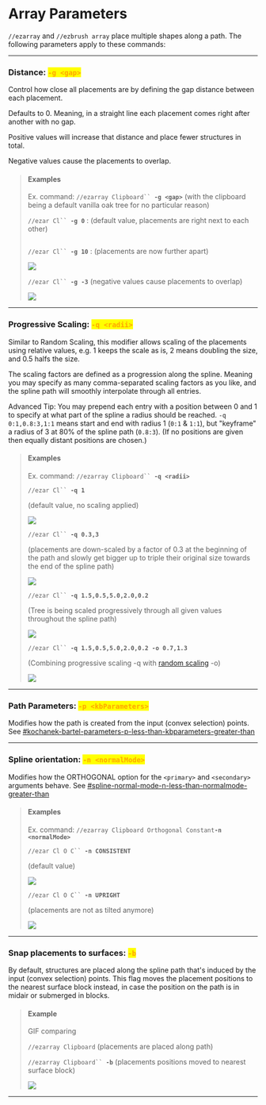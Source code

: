 # Array Parameters

`//ezarray` and `//ezbrush array` place multiple shapes along a path. The following parameters apply to these commands:

***

### Distance: <mark style="color:orange;">`-g <gap>`</mark>

Control how close all placements are by defining the gap distance between each placement.

Defaults to 0. Meaning, in a straight line each placement comes right after another with no gap.

Positive values will increase that distance and place fewer structures in total.

Negative values cause the placements to overlap.

> #### Examples
>
> Ex. command: `//ezarray Clipboard`` `**`-g <gap>`** (with the clipboard being a default vanilla oak tree for no particular reason)
>
>
>
> `//ezar Cl`` `**`-g 0`** : (default value, placements are right next to each other)
>
> <img src="../../.gitbook/assets/ArrayGap_example1.png" alt="" data-size="original">
>
>
>
> `//ezar Cl`` `**`-g 10`** : (placements are now further apart)
>
> ![](../../.gitbook/assets/ArrayGap_example2.png)
>
>
>
> `//ezar Cl`` `**`-g -3`** (negative values cause placements to overlap)
>
> ![](../../.gitbook/assets/ArrayGap_example3.png)

***

### Progressive Scaling: <mark style="color:orange;">`-q <radii>`</mark>

Similar to Random Scaling, this modifier allows scaling of the placements using relative values, e.g. 1 keeps the scale as is, 2 means doubling the size, and 0.5 halfs the size.

The scaling factors are defined as a progression along the spline. Meaning you may specify as many comma-separated scaling factors as you like, and the spline path will smoothly interpolate through all entries.

Advanced Tip: You may prepend each entry with a position between 0 and 1 to specify at what part of the spline a radius should be reached. `-q 0:1,0.8:3,1:1` means start and end with radius 1 (`0:1` & `1:1`), but "keyframe" a radius of 3 at 80% of the spline path (`0.8:3`). (If no positions are given then equally distant positions are chosen.)

> #### Examples
>
> Ex. command: `//ezarray Clipboard`` `**`-q <radii>`**
>
> `//ezar Cl`` `**`-q 1`**&#x20;
>
> (default value, no scaling applied)
>
> ![](../../.gitbook/assets/ArrayGap_example1.png)
>
>
>
> `//ezar Cl`` `**`-q 0.3,3`**&#x20;
>
> (placements are down-scaled by a factor of 0.3 at the beginning of the path and slowly get bigger up to triple their original size towards the end of the spline path)
>
> ![](../../.gitbook/assets/ArrayScaling_example2.png)
>
>
>
> `//ezar Cl`` `**`-q 1.5,0.5,5.0,2.0,0.2`**&#x20;
>
> (Tree is being scaled progressively through all given values throughout the spline path)
>
> ![](../../.gitbook/assets/ArrayScaling_example3.png)
>
>
>
> `//ezar Cl`` `**`-q 1.5,0.5,5.0,2.0,0.2 -o 0.7,1.3`**&#x20;
>
> (Combining progressive scaling -q with [random scaling](placement-parameters.md#random-scaling-o-less-than-sizemultiplierrange-greater-than) -o)
>
> ![](../../.gitbook/assets/2024-12-04_22.53.26.png)
>
>

***

### Path Parameters: <mark style="color:orange;">`-p <kbParameters>`</mark>

Modifies how the path is created from the input (convex selection) points. See [#kochanek-bartel-parameters-p-less-than-kbparameters-greater-than](../spline/common-parameters.md#kochanek-bartel-parameters-p-less-than-kbparameters-greater-than "mention")

***

### Spline orientation: <mark style="color:orange;">`-n <normalMode>`</mark>

Modifies how the ORTHOGONAL option for the `<primary>` and `<secondary>` arguments behave. See [#spline-normal-mode-n-less-than-normalmode-greater-than](../spline/common-parameters.md#spline-normal-mode-n-less-than-normalmode-greater-than "mention")

> #### Examples
>
> Ex. command: `//ezarray Clipboard Orthogonal Constant`**`-n <normalMode>`**
>
> `//ezar Cl O C`` `**`-n CONSISTENT`**&#x20;
>
> (default value)
>
> ![](<../../.gitbook/assets/2024-12-01_16.16.08 (1).png>)
>
>
>
> `//ezar Cl O C`` `**`-n UPRIGHT`**&#x20;
>
> (placements are not as tilted anymore)
>
> ![](<../../.gitbook/assets/2024-12-01_16.16.19 (2).png>)

***

### Snap placements to surfaces: <mark style="color:orange;">`-b`</mark>

By default, structures are placed along the spline path that's induced by the input (convex selection) points. This flag moves the placement positions to the nearest surface block instead, in case the position on the path is in midair or submerged in blocks.

> #### Example
>
> GIF comparing
>
> `//ezarray Clipboard` (placements are placed along path)
>
> `//ezarray Clipboard`` `**`-b`** (placements positions moved to nearest surface block)
>
> ![](../../.gitbook/assets/ezgif.com-animated-gif-maker.gif)

***
